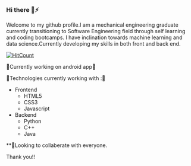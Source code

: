 ### Hi there 👋⚡
Welcome to my github profile.I am a mechanical engineering graduate currently transitioning to Software Engineering field through self learning and coding bootcamps. I have inclination towards machine learning and data science.Currently developing my skills in both front and back end.
<!--
**SumeetSingho123/SumeetSingho123** is a ✨ _special_ ✨ repository because its `README.md` (this file) appears on your GitHub profile.

Here are some ideas to get you started:

- 🔭 I’m currently working on my programming skills...
- 🌱 I’m currently learning everything related to front end ...
- 👯 I’m looking to collaborate on everyone on github. ...
- 🤔 I’m looking for help with ...
- 💬 Ask me about ...
- 📫 How to reach me: ...
- 😄 Pronouns: ...
- ⚡ Fun fact: ...
-->

 [![HitCount](http://hits.dwyl.com/SumeetSingho123/SumeetSingho123.svg)](http://hits.dwyl.com/SumeetSingho123/SumeetSingho123)


🔭Currently working on android app🔭


🌱Technologies currently working with :🌱
* Frontend 
  * HTML5 
  * CSS3 
  * Javascript
* Backend
  * Python 
  * C++ 
  * Java


**👯Looking to collaberate with everyone. 
  
  
     
Thank you!!

 
 
